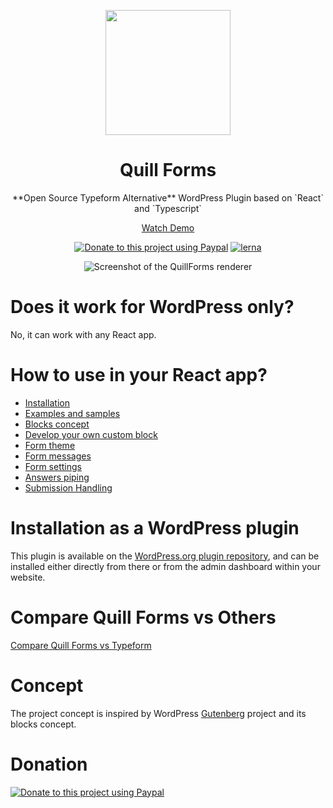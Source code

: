 <p align="center">
  <img style="width:200px" src="https://quillforms.com/wp-content/uploads/2021/10/cropped-quillforms-png-loog-1.png" />
</p>
<h1 align="center">Quill Forms</h1>
<div align="center">
**Open Source Typeform Alternative** WordPress Plugin based on `React` and `Typescript` 

[Watch Demo](https://quillforms.com/quillforms/my-first-form/) 

[![Donate to this project using Paypal](https://img.shields.io/badge/paypal-donate-yellow.svg)](https://www.paypal.com/paypalme/mohamedmagdymohamed)
[![lerna](https://img.shields.io/badge/maintained%20with-lerna-cc00ff.svg)](https://lerna.js.org)

![Screenshot of the QuillForms renderer](https://quillforms.com/wp-content/uploads/2021/10/frame_generic_light-3.png)
</div>

# Does it work for WordPress only?
No, it can work with any React app.
# How to use in your React app?

- [Installation](/react-docs/installation.md)
- [Examples and samples](/react-docs/examples.md)
- [Blocks concept](/react-docs/blocks-concept.md)
- [Develop your own custom block](/react-docs/develop-your-own-custom-block.md)
- [Form theme](/react-docs/form-theme.md)
- [Form messages](/react-docs/form-messages.md)
- [Form settings](/react-docs/form-settings.md)
- [Answers piping](/react-docs/answers-piping.md)
- [Submission Handling](/react-docs/submission-handling.md)


# Installation as a WordPress plugin
This plugin is available on the [WordPress.org plugin repository](https://wordpress.org/plugins/quillforms), and can be installed either directly from there or from the admin dashboard within your website.

# Compare Quill Forms vs Others
[Compare Quill Forms vs Typeform](https://quillforms.com/typeform-alternative)


# Concept
The project concept is inspired by WordPress [Gutenberg](https://github.com/WordPress/gutenberg) project and its blocks concept.

# Donation
[![Donate to this project using Paypal](https://www.paypalobjects.com/en_US/i/btn/btn_donateCC_LG.gif)](https://www.paypal.com/paypalme/mohamedmagdymohamed)
